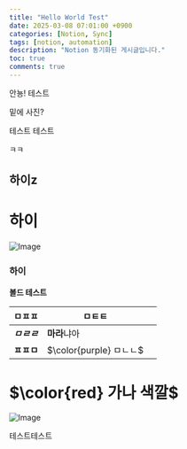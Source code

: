 ```yaml
---
title: "Hello World Test"
date: 2025-03-08 07:01:00 +0900
categories: [Notion, Sync]
tags: [notion, automation]
description: "Notion 동기화된 게시글입니다."
toc: true
comments: true
---
```


안뇽! 테스트

밑에 사진?

테스트 테스트 

ㅋㅋ

## 하이z

# 하이

![Image](https://prod-files-secure.s3.us-west-2.amazonaws.com/e6db513d-ec54-40ff-aa74-2487b0bcfe15/d2603aae-bd01-410f-81bd-723443bee6db/%E1%84%89%E1%85%B3%E1%84%8F%E1%85%B3%E1%84%85%E1%85%B5%E1%86%AB%E1%84%89%E1%85%A3%E1%86%BA_2025-03-16_21.31.54.png?X-Amz-Algorithm=AWS4-HMAC-SHA256&X-Amz-Content-Sha256=UNSIGNED-PAYLOAD&X-Amz-Credential=ASIAZI2LB466TJSP3HHZ%2F20250723%2Fus-west-2%2Fs3%2Faws4_request&X-Amz-Date=20250723T052249Z&X-Amz-Expires=3600&X-Amz-Security-Token=IQoJb3JpZ2luX2VjEOX%2F%2F%2F%2F%2F%2F%2F%2F%2F%2FwEaCXVzLXdlc3QtMiJHMEUCIQCs%2BJ7GBzKj0rz%2F1u8Xp%2FQIcdiN6eBKbee5H1MDB1jcHQIgeWBpEO3IvQlkp%2FWFeUbm%2FZDGlnTZXT%2FCKqMtmxVSqxwqiAQI%2Fv%2F%2F%2F%2F%2F%2F%2F%2F%2F%2FARAAGgw2Mzc0MjMxODM4MDUiDP%2Fs4Y2URChBevQU0ircA4zfI1SuI4zqOPJbG2Dl7s%2FKUI%2F1jCG5R0mrRkkOOZxMJATAakky5QwFg%2B3TE2f1NJL7rfvnppe%2B68u1E%2BZnslwfrFiQrkrrbo7LHaT3cAZT%2FDd6wGaanHfsPVxhkrjL2JdDlslMLFJz9skx4C0M880ZlKwsKUE17OeSfc8c7Q%2FchCiUA2Tu7Mu1fLHO708tcCCFcffqmbXi4cV899yMw3Yxfvfu1iRsP8p51LWi%2B8ImT7V0VnT8zi6JGGFycdJQgClTOlad2T5aYvzyWPRDCjGb9to5FDfQn30vg4iyKXjVkRNvP41mLJZioNg7yQaJeM7WE9wyh7bv74kuVD6Gxm2ccUE0LDcUk3eVspvn7TPjwgDDz80gISblRG3JCqpfw9JJGLGoehwmZAKlawIk2SiKsyXwWv9rITZxP4kG6hJgHuwKKZHu0BXI5JN9SqbdXWAsG1lQj8tNBz%2F86iNkXQWKpfrIswcRwd3QcGJCrqg94BItHEMqzIcVM7y6WBWw4oK87kzU8gCWNej7lhFLnHuRVQU9jNPzn5ZbhyBsIeJFxYHfo8PAQxB5cBscI4vDE1RC5%2F3pjfbFTjxUST4yt3n59fU5lsFchoNmezk9t8wBY99LHZiXgQVzIax8MNzPgcQGOqUBR8aOrdM3sfsiPyaymH0peSvNGGiqGNEOuacICr9N9Tix10XRA04Efdf5w70LGZlF6XS57%2B8EVAAYPOjVteZ6c56ap0bMkJuTJXRRQHGw67lJmn12OWzvfVGH3wA%2FydgKhvxFNDjH5FFRmbEOShX5qx4vCcsgv9DFSuqheK0%2FbcuGMpP3TwK45Bjc3soPzh1ofxGL3Xm3016UM%2FwL1lDL54c3bcRT&X-Amz-Signature=0bd34598b1be344df8fda227489ba724e4c5cb1f2ae3119d5608893a5093df9f&X-Amz-SignedHeaders=host&x-amz-checksum-mode=ENABLED&x-id=GetObject)

### 하이

**볼드 테스트**

| ㅁㅍㅍ | ㅁㅌㅌ |   |
| --- | --- | --- |
| ***ㅁㄹㄹ*** | **마라**냐아 |   |
| **ㅍㅍㅁ** | <span>$\color{purple} ㅁㄴㄴ$</span> |   |

# <span>$\color{red} 가나 색깔$</span>

![Image](https://prod-files-secure.s3.us-west-2.amazonaws.com/e6db513d-ec54-40ff-aa74-2487b0bcfe15/e3c80383-cacd-417b-9b44-5d63ef4f796c/%E1%84%89%E1%85%B3%E1%84%8F%E1%85%B3%E1%84%85%E1%85%B5%E1%86%AB%E1%84%89%E1%85%A3%E1%86%BA_2025-03-10_21.58.46.png?X-Amz-Algorithm=AWS4-HMAC-SHA256&X-Amz-Content-Sha256=UNSIGNED-PAYLOAD&X-Amz-Credential=ASIAZI2LB466TJSP3HHZ%2F20250723%2Fus-west-2%2Fs3%2Faws4_request&X-Amz-Date=20250723T052249Z&X-Amz-Expires=3600&X-Amz-Security-Token=IQoJb3JpZ2luX2VjEOX%2F%2F%2F%2F%2F%2F%2F%2F%2F%2FwEaCXVzLXdlc3QtMiJHMEUCIQCs%2BJ7GBzKj0rz%2F1u8Xp%2FQIcdiN6eBKbee5H1MDB1jcHQIgeWBpEO3IvQlkp%2FWFeUbm%2FZDGlnTZXT%2FCKqMtmxVSqxwqiAQI%2Fv%2F%2F%2F%2F%2F%2F%2F%2F%2F%2FARAAGgw2Mzc0MjMxODM4MDUiDP%2Fs4Y2URChBevQU0ircA4zfI1SuI4zqOPJbG2Dl7s%2FKUI%2F1jCG5R0mrRkkOOZxMJATAakky5QwFg%2B3TE2f1NJL7rfvnppe%2B68u1E%2BZnslwfrFiQrkrrbo7LHaT3cAZT%2FDd6wGaanHfsPVxhkrjL2JdDlslMLFJz9skx4C0M880ZlKwsKUE17OeSfc8c7Q%2FchCiUA2Tu7Mu1fLHO708tcCCFcffqmbXi4cV899yMw3Yxfvfu1iRsP8p51LWi%2B8ImT7V0VnT8zi6JGGFycdJQgClTOlad2T5aYvzyWPRDCjGb9to5FDfQn30vg4iyKXjVkRNvP41mLJZioNg7yQaJeM7WE9wyh7bv74kuVD6Gxm2ccUE0LDcUk3eVspvn7TPjwgDDz80gISblRG3JCqpfw9JJGLGoehwmZAKlawIk2SiKsyXwWv9rITZxP4kG6hJgHuwKKZHu0BXI5JN9SqbdXWAsG1lQj8tNBz%2F86iNkXQWKpfrIswcRwd3QcGJCrqg94BItHEMqzIcVM7y6WBWw4oK87kzU8gCWNej7lhFLnHuRVQU9jNPzn5ZbhyBsIeJFxYHfo8PAQxB5cBscI4vDE1RC5%2F3pjfbFTjxUST4yt3n59fU5lsFchoNmezk9t8wBY99LHZiXgQVzIax8MNzPgcQGOqUBR8aOrdM3sfsiPyaymH0peSvNGGiqGNEOuacICr9N9Tix10XRA04Efdf5w70LGZlF6XS57%2B8EVAAYPOjVteZ6c56ap0bMkJuTJXRRQHGw67lJmn12OWzvfVGH3wA%2FydgKhvxFNDjH5FFRmbEOShX5qx4vCcsgv9DFSuqheK0%2FbcuGMpP3TwK45Bjc3soPzh1ofxGL3Xm3016UM%2FwL1lDL54c3bcRT&X-Amz-Signature=93a5713d6a24ab86c9917befd02984c95c5c9ffe85e127efa0cc98ec90d158f0&X-Amz-SignedHeaders=host&x-amz-checksum-mode=ENABLED&x-id=GetObject)

테스트테스트


